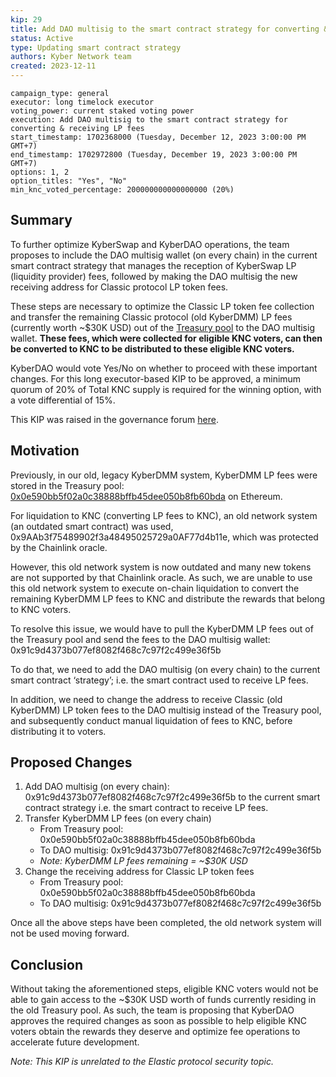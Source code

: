 ```yaml
---
kip: 29
title: Add DAO multisig to the smart contract strategy for converting & receiving LP fees
status: Active
type: Updating smart contract strategy
authors: Kyber Network team
created: 2023-12-11
---
```


```
campaign_type: general
executor: long timelock executor
voting_power: current staked voting power
execution: Add DAO multisig to the smart contract strategy for converting & receiving LP fees
start_timestamp: 1702368000 (Tuesday, December 12, 2023 3:00:00 PM GMT+7)
end_timestamp: 1702972800 (Tuesday, December 19, 2023 3:00:00 PM GMT+7)
options: 1, 2
option_titles: "Yes", "No"
min_knc_voted_percentage: 200000000000000000 (20%)

```
## Summary

To further optimize KyberSwap and KyberDAO operations, the team proposes to include the DAO multisig wallet (on every chain) in the current smart contract strategy that manages the reception of KyberSwap LP (liquidity provider) fees, followed by making the DAO multisig the new receiving address for Classic protocol LP token fees.

These steps are necessary to optimize the Classic LP token fee collection and transfer the remaining Classic protocol (old KyberDMM) LP fees (currently worth ~$30K USD) out of the [Treasury pool](https://debank.com/profile/0x0e590bb5f02a0c38888bffb45dee050b8fb60bda) to the DAO multisig wallet. **These fees, which were collected for eligible KNC voters, can then be converted to KNC to be distributed to these eligible KNC voters.** 

KyberDAO would vote Yes/No on whether to proceed with these important changes. For this long executor-based KIP to be approved, a minimum quorum of 20% of Total KNC supply is required for the winning option, with a vote differential of 15%.

This KIP was raised in the governance forum [here](https://gov.kyber.org/t/kip-29-draft-add-dao-multisig-to-the-smart-contract-strategy-for-converting-receiving-lp-fees-discuss/2213).

## Motivation

Previously, in our old, legacy KyberDMM system, KyberDMM LP fees were stored in the Treasury pool: [0x0e590bb5f02a0c38888bffb45dee050b8fb60bda](https://debank.com/profile/0x0e590bb5f02a0c38888bffb45dee050b8fb60bda) on Ethereum. 

For liquidation to KNC (converting LP fees to KNC), an old network system (an outdated smart contract) was used, 0x9AAb3f75489902f3a48495025729a0AF77d4b11e, which was protected by the Chainlink oracle.

However, this old network system is now outdated and many new tokens are not supported by that Chainlink oracle. As such, we are unable to use this old network system to execute on-chain liquidation to convert the remaining KyberDMM LP fees to KNC and distribute the rewards that belong to KNC voters.

To resolve this issue, we would have to pull the KyberDMM LP fees out of the Treasury pool and send the fees to the DAO multisig wallet: 0x91c9d4373b077ef8082f468c7c97f2c499e36f5b

To do that, we need to add the DAO multisig (on every chain) to the current smart contract ‘strategy’; i.e. the smart contract used to receive LP fees.

In addition, we need to change the address to receive Classic (old KyberDMM) LP token fees to the DAO multisig instead of the Treasury pool, and subsequently conduct manual liquidation of fees to KNC, before distributing it to voters. 

## Proposed Changes

1. Add DAO multisig (on every chain): 0x91c9d4373b077ef8082f468c7c97f2c499e36f5b to the current smart contract strategy i.e. the smart contract to receive LP fees.
2. Transfer KyberDMM LP fees (on every chain)
   - From Treasury pool: 0x0e590bb5f02a0c38888bffb45dee050b8fb60bda
   - To DAO multisig: 0x91c9d4373b077ef8082f468c7c97f2c499e36f5b
   - *Note: KyberDMM LP fees remaining = ~$30K USD*
4. Change the receiving address for Classic LP token fees
   - From Treasury pool: 0x0e590bb5f02a0c38888bffb45dee050b8fb60bda
   - To DAO multisig: 0x91c9d4373b077ef8082f468c7c97f2c499e36f5b

Once all the above steps have been completed, the old network system will not be used moving forward.

## Conclusion

Without taking the aforementioned steps, eligible KNC voters would not be able to gain access to the ~$30K USD worth of funds currently residing in the old Treasury pool. As such, the team is proposing that KyberDAO approves the required changes as soon as possible to help eligible KNC voters obtain the rewards they deserve and optimize fee operations to accelerate future development.

*Note: This KIP is unrelated to the Elastic protocol security topic.*
